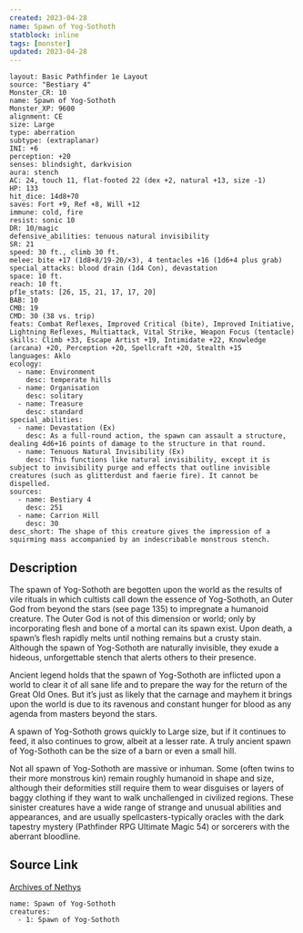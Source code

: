 ```yaml
---
created: 2023-04-28
name: Spawn of Yog-Sothoth
statblock: inline
tags: [monster]
updated: 2023-04-28
---
```

```statblock
layout: Basic Pathfinder 1e Layout
source: "Bestiary 4"
Monster_CR: 10
name: Spawn of Yog-Sothoth
Monster_XP: 9600
alignment: CE
size: Large
type: aberration
subtype: (extraplanar)
INI: +6
perception: +20
senses: blindsight, darkvision
aura: stench
AC: 24, touch 11, flat-footed 22 (dex +2, natural +13, size -1)
HP: 133
hit_dice: 14d8+70
saves: Fort +9, Ref +8, Will +12
immune: cold, fire
resist: sonic 10
DR: 10/magic
defensive_abilities: tenuous natural invisibility
SR: 21
speed: 30 ft., climb 30 ft.
melee: bite +17 (1d8+8/19-20/×3), 4 tentacles +16 (1d6+4 plus grab)
special_attacks: blood drain (1d4 Con), devastation
space: 10 ft.
reach: 10 ft.
pf1e_stats: [26, 15, 21, 17, 17, 20]
BAB: 10
CMB: 19
CMD: 30 (38 vs. trip)
feats: Combat Reflexes, Improved Critical (bite), Improved Initiative, Lightning Reflexes, Multiattack, Vital Strike, Weapon Focus (tentacle)
skills: Climb +33, Escape Artist +19, Intimidate +22, Knowledge (arcana) +20, Perception +20, Spellcraft +20, Stealth +15
languages: Aklo
ecology:
  - name: Environment
    desc: temperate hills
  - name: Organisation
    desc: solitary
  - name: Treasure
    desc: standard
special_abilities:
  - name: Devastation (Ex)
    desc: As a full-round action, the spawn can assault a structure, dealing 4d6+16 points of damage to the structure in that round.
  - name: Tenuous Natural Invisibility (Ex)
    desc: This functions like natural invisibility, except it is subject to invisibility purge and effects that outline invisible creatures (such as glitterdust and faerie fire). It cannot be dispelled.
sources:
  - name: Bestiary 4
    desc: 251
  - name: Carrion Hill
    desc: 30
desc_short: The shape of this creature gives the impression of a squirming mass accompanied by an indescribable monstrous stench.
```
## Description
The spawn of Yog-Sothoth are begotten upon the world as the results of vile rituals in which cultists call down the essence of Yog-Sothoth, an Outer God from beyond the stars (see page 135) to impregnate a humanoid creature. The Outer God is not of this dimension or world; only by incorporating flesh and bone of a mortal can its spawn exist. Upon death, a spawn’s flesh rapidly melts until nothing remains but a crusty stain. Although the spawn of Yog-Sothoth are naturally invisible, they exude a hideous, unforgettable stench that alerts others to their presence.

Ancient legend holds that the spawn of Yog-Sothoth are inflicted upon a world to clear it of all sane life and to prepare the way for the return of the Great Old Ones. But it’s just as likely that the carnage and mayhem it brings upon the world is due to its ravenous and constant hunger for blood as any agenda from masters beyond the stars.

A spawn of Yog-Sothoth grows quickly to Large size, but if it continues to feed, it also continues to grow, albeit at a lesser rate. A truly ancient spawn of Yog-Sothoth can be the size of a barn or even a small hill.

Not all spawn of Yog-Sothoth are massive or inhuman. Some (often twins to their more monstrous kin) remain roughly humanoid in shape and size, although their deformities still require them to wear disguises or layers of baggy clothing if they want to walk unchallenged in civilized regions. These sinister creatures have a wide range of strange and unusual abilities and appearances, and are usually spellcasters-typically oracles with the dark tapestry mystery (Pathfinder RPG Ultimate Magic 54) or sorcerers with the aberrant bloodline.
## Source Link
[Archives of Nethys](https://aonprd.com/MonsterDisplay.aspx?ItemName=Spawn%20of%20Yog-Sothoth)
```encounter-table
name: Spawn of Yog-Sothoth
creatures:
  - 1: Spawn of Yog-Sothoth
```
